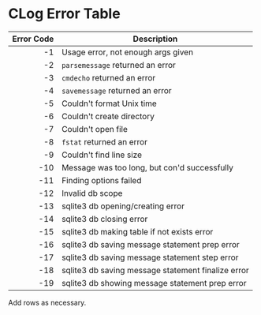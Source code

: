 <!--
License and Contact Info

CLog, a logging tool written in C
Copyright (C) 2017 James Vaughan

This program is free software: you can redistribute it and/or modify
it under the terms of the GNU General Public License as published by
the Free Software Foundation, either version 3 of the License, or
any later version.

This program is distributed in the hope that it will be useful,
but WITHOUT ANY WARRANTY; without even the implied warranty of
MERCHANTABILITY or FITNESS FOR A PARTICULAR PURPOSE.  See the
GNU General Public License for more details.

You should have received a copy of the GNU General Public License
along with this program.  If not, see <http://www.gnu.org/licenses/>.

You can contact me at dev.jamesvaughan@gmail.com with any questions
-->

# CLog Error Table

| Error Code | Description                                                     |
|-----------:|-----------------------------------------------------------------|
|         -1 | Usage error, not enough args given                              |
|         -2 | `parsemessage` returned an error                                |
|         -3 | `cmdecho` returned an error                                     |
|         -4 | `savemessage` returned an error                                 |
|         -5 | Couldn't format Unix time                                       |
|         -6 | Couldn't create directory                                       |
|         -7 | Couldn't open file                                              |
|         -8 | `fstat` returned an error                                       |
|         -9 | Couldn't find line size                                         |
|        -10 | Message was too long, but con'd successfully                    |
|        -11 | Finding options failed                                          |
|        -12 | Invalid db scope                                                |
|        -13 | sqlite3 db opening/creating error                               |
|        -14 | sqlite3 db closing error                                        |
|        -15 | sqlite3 db making table if not exists error                     |
|        -16 | sqlite3 db saving message statement prep error                  |
|        -17 | sqlite3 db saving message statement step error                  |
|        -18 | sqlite3 db saving message statement finalize error              |
|        -19 | sqlite3 db showing message statement prep error                 |
<!----------------------------------------------------------------------------->

Add rows as necessary.
